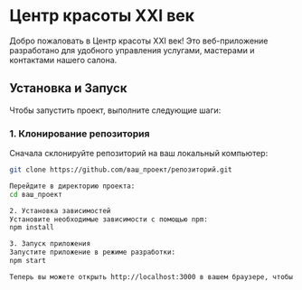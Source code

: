 # Центр красоты XXI век

Добро пожаловать в Центр красоты XXI век! Это веб-приложение разработано для удобного управления услугами, мастерами и контактами нашего салона.

## Установка и Запуск

Чтобы запустить проект, выполните следующие шаги:

### 1. Клонирование репозитория

Сначала склонируйте репозиторий на ваш локальный компьютер:

```bash
git clone https://github.com/ваш_проект/репозиторий.git

Перейдите в директорию проекта:
cd ваш_проект

2. Установка зависимостей
Установите необходимые зависимости с помощью npm:
npm install

3. Запуск приложения
Запустите приложение в режиме разработки:
npm start

Теперь вы можете открыть http://localhost:3000 в вашем браузере, чтобы увидеть приложение в действии. Страница будет автоматически перезагружаться при внесении изменений.